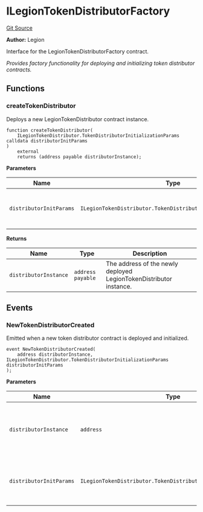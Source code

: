 # ILegionTokenDistributorFactory
[Git Source](https://github.com/Legion-Team/legion-protocol-contracts/blob/1b4860840757d3318edea1bebfb7423e200bff55/src/interfaces/factories/ILegionTokenDistributorFactory.sol)

**Author:**
Legion

Interface for the LegionTokenDistributorFactory contract.

*Provides factory functionality for deploying and initializing token distributor contracts.*


## Functions
### createTokenDistributor

Deploys a new LegionTokenDistributor contract instance.


```solidity
function createTokenDistributor(
    ILegionTokenDistributor.TokenDistributorInitializationParams calldata distributorInitParams
)
    external
    returns (address payable distributorInstance);
```
**Parameters**

|Name|Type|Description|
|----|----|-----------|
|`distributorInitParams`|`ILegionTokenDistributor.TokenDistributorInitializationParams`|The Legion Token Distributor initialization parameters.|

**Returns**

|Name|Type|Description|
|----|----|-----------|
|`distributorInstance`|`address payable`|The address of the newly deployed LegionTokenDistributor instance.|


## Events
### NewTokenDistributorCreated
Emitted when a new token distributor contract is deployed and initialized.


```solidity
event NewTokenDistributorCreated(
    address distributorInstance, ILegionTokenDistributor.TokenDistributorInitializationParams distributorInitParams
);
```

**Parameters**

|Name|Type|Description|
|----|----|-----------|
|`distributorInstance`|`address`|The address of the newly deployed token distributor contract.|
|`distributorInitParams`|`ILegionTokenDistributor.TokenDistributorInitializationParams`|The Legion Token Distributor initialization parameters used.|


